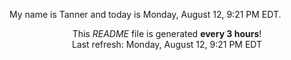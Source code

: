 My name is Tanner and today is Monday, August 12, 9:21 PM EDT.

<p align="center">This <i>README</i> file is generated <b>every 3 hours</b>!</br>Last refresh: Monday, August 12, 9:21 PM EDT<br /></p>

